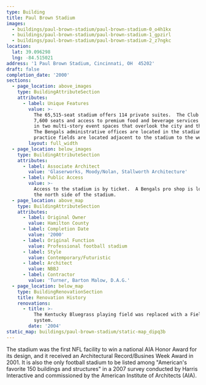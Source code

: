 ```yaml
---
type: Building
title: Paul Brown Stadium
images:
  - buildings/paul-brown-stadium/paul-brown-stadium-0_o4h1kx
  - buildings/paul-brown-stadium/paul-brown-stadium-1_gpzirl
  - buildings/paul-brown-stadium/paul-brown-stadium-2_z7ngkc
location:
  lat: 39.096298
  lng: -84.515021
address: '1 Paul Brown Stadium, Cincinnati, OH  45202'
draft: false
completion_date: '2000'
sections:
  - page_location: above_images
    type: BuildingAttributeSection
    attributes:
      - label: Unique Features
        value: >-
          The 65,515-seat stadium offers 114 private suites.  The Club Level has
          7,600 seats and access to premium food and beverage services located
          in two multi-story event spaces that overlook the city and the river.
          The Bengals administrative offices are located in the stadium, 3
          practice fields are located adjacent to the stadium to the west.
        layout: full_width
  - page_location: below_images
    type: BuildingAttributeSection
    attributes:
      - label: Associate Architect
        value: 'Glaserworks, Moody/Nolan, Stallworth Architecture'
      - label: Public Access
        value: >-
          Access to the stadium is by ticket.  A Bengals pro shop is located on
          the north side of the stadium.
  - page_location: above_map
    type: BuildingAttributeSection
    attributes:
      - label: Original Owner
        value: Hamilton County
      - label: Completion Date
        value: '2000'
      - label: Original Function
        value: Professional football stadium
      - label: Style
        value: Contemporary/Futuristic
      - label: Architect
        value: NBBJ
      - label: Contractor
        value: 'Turner, Barton Malow, D.A.G.'
  - page_location: below_map
    type: BuildingRenovationSection
    title: Renovation History
    renovations:
      - title: >-
          The Kentucky Bluegrass playing field was replaced with a FieldTurf
          system.
        date: '2004'
static_map: buildings/paul-brown-stadium/static-map_dipq3b
---
```


The stadium was the first NFL facility to win a national AIA Honor Award for its design, and it received an Architectural Record/Busines Week Award in 2001. It is also the only football stadium to be listed among "American's favorite 150 buildings and structures" in a 2007 survey conducted by Harris Interactive and commissioned by the American Institute of Architects (AIA).
